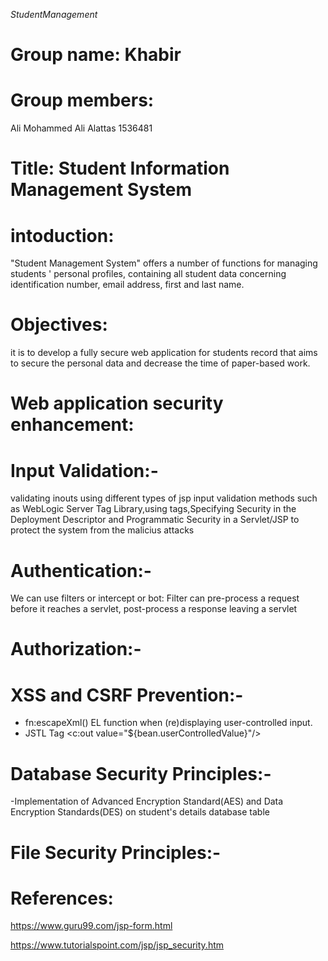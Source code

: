 *StudentManagement*

# Group name: Khabir
# Group members: 

Ali Mohammed Ali Alattas 1536481

# Title: Student Information Management System

# intoduction:
"Student Management System" offers a number of functions for managing students ' personal profiles, containing all student data concerning identification number, email address, first and last name.

# Objectives: 
it is to develop a fully secure web application for students record that aims to secure the personal data and decrease the time of paper-based work.

# Web application security enhancement: 

# Input Validation:-
validating inouts using different types of jsp input validation methods such as WebLogic Server Tag Library,using tags,Specifying Security in the Deployment Descriptor and Programmatic Security in a Servlet/JSP to protect the system from the malicius attacks

# Authentication:-
We can use filters or intercept or bot:
Filter can pre-process a request before it reaches a servlet, post-process a response leaving a servlet


# Authorization:-


# XSS and CSRF Prevention:-
- fn:escapeXml() EL function when (re)displaying user-controlled input. 
- JSTL Tag <c:out value="${bean.userControlledValue}"/>

# Database Security Principles:-
-Implementation of Advanced Encryption Standard(AES) and Data Encryption Standards(DES) on student's details database table

# File Security Principles:-




# References:
https://www.guru99.com/jsp-form.html

https://www.tutorialspoint.com/jsp/jsp_security.htm
